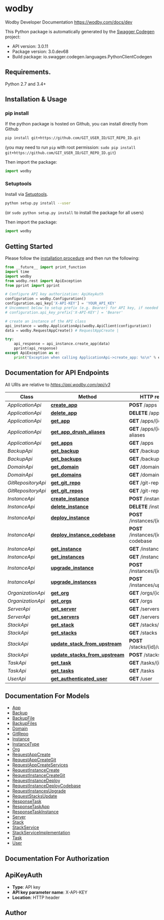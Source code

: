 # wodby
Wodby Developer Documentation https://wodby.com/docs/dev

This Python package is automatically generated by the [Swagger Codegen](https://github.com/swagger-api/swagger-codegen) project:

- API version: 3.0.11
- Package version: 3.0.dev68
- Build package: io.swagger.codegen.languages.PythonClientCodegen

## Requirements.

Python 2.7 and 3.4+

## Installation & Usage
### pip install

If the python package is hosted on Github, you can install directly from Github

```sh
pip install git+https://github.com/GIT_USER_ID/GIT_REPO_ID.git
```
(you may need to run `pip` with root permission: `sudo pip install git+https://github.com/GIT_USER_ID/GIT_REPO_ID.git`)

Then import the package:
```python
import wodby 
```

### Setuptools

Install via [Setuptools](http://pypi.python.org/pypi/setuptools).

```sh
python setup.py install --user
```
(or `sudo python setup.py install` to install the package for all users)

Then import the package:
```python
import wodby
```

## Getting Started

Please follow the [installation procedure](#installation--usage) and then run the following:

```python
from __future__ import print_function
import time
import wodby
from wodby.rest import ApiException
from pprint import pprint

# Configure API key authorization: ApiKeyAuth
configuration = wodby.Configuration()
configuration.api_key['X-API-KEY'] = 'YOUR_API_KEY'
# Uncomment below to setup prefix (e.g. Bearer) for API key, if needed
# configuration.api_key_prefix['X-API-KEY'] = 'Bearer'

# create an instance of the API class
api_instance = wodby.ApplicationApi(wodby.ApiClient(configuration))
data = wodby.RequestAppCreate() # RequestAppCreate | 

try:
    api_response = api_instance.create_app(data)
    pprint(api_response)
except ApiException as e:
    print("Exception when calling ApplicationApi->create_app: %s\n" % e)

```

## Documentation for API Endpoints

All URIs are relative to *https://api.wodby.com/api/v3*

Class | Method | HTTP request | Description
------------ | ------------- | ------------- | -------------
*ApplicationApi* | [**create_app**](docs/ApplicationApi.md#create_app) | **POST** /apps | 
*ApplicationApi* | [**delete_app**](docs/ApplicationApi.md#delete_app) | **DELETE** /apps/{id} | 
*ApplicationApi* | [**get_app**](docs/ApplicationApi.md#get_app) | **GET** /apps/{id} | 
*ApplicationApi* | [**get_app_drush_aliases**](docs/ApplicationApi.md#get_app_drush_aliases) | **GET** /apps/{id}/drush-aliases | 
*ApplicationApi* | [**get_apps**](docs/ApplicationApi.md#get_apps) | **GET** /apps | 
*BackupApi* | [**get_backup**](docs/BackupApi.md#get_backup) | **GET** /backups/{id} | 
*BackupApi* | [**get_backups**](docs/BackupApi.md#get_backups) | **GET** /backups | 
*DomainApi* | [**get_domain**](docs/DomainApi.md#get_domain) | **GET** /domains/{id} | 
*DomainApi* | [**get_domains**](docs/DomainApi.md#get_domains) | **GET** /domains | 
*GitRepositoryApi* | [**get_git_repo**](docs/GitRepositoryApi.md#get_git_repo) | **GET** /git-repo/{id} | 
*GitRepositoryApi* | [**get_git_repos**](docs/GitRepositoryApi.md#get_git_repos) | **GET** /git-repo | 
*InstanceApi* | [**create_instance**](docs/InstanceApi.md#create_instance) | **POST** /instances | 
*InstanceApi* | [**delete_instance**](docs/InstanceApi.md#delete_instance) | **DELETE** /instances/{id} | 
*InstanceApi* | [**deploy_instance**](docs/InstanceApi.md#deploy_instance) | **POST** /instances/{id}/deploy | 
*InstanceApi* | [**deploy_instance_codebase**](docs/InstanceApi.md#deploy_instance_codebase) | **POST** /instances/{id}/deploy-codebase | 
*InstanceApi* | [**get_instance**](docs/InstanceApi.md#get_instance) | **GET** /instances/{id} | 
*InstanceApi* | [**get_instances**](docs/InstanceApi.md#get_instances) | **GET** /instances | 
*InstanceApi* | [**upgrade_instance**](docs/InstanceApi.md#upgrade_instance) | **POST** /instances/{id}/upgrade | 
*InstanceApi* | [**upgrade_instances**](docs/InstanceApi.md#upgrade_instances) | **POST** /instances/upgrade | 
*OrganizationApi* | [**get_org**](docs/OrganizationApi.md#get_org) | **GET** /orgs/{id} | 
*OrganizationApi* | [**get_orgs**](docs/OrganizationApi.md#get_orgs) | **GET** /orgs | 
*ServerApi* | [**get_server**](docs/ServerApi.md#get_server) | **GET** /servers/{id} | 
*ServerApi* | [**get_servers**](docs/ServerApi.md#get_servers) | **GET** /servers | 
*StackApi* | [**get_stack**](docs/StackApi.md#get_stack) | **GET** /stacks/{id} | 
*StackApi* | [**get_stacks**](docs/StackApi.md#get_stacks) | **GET** /stacks | 
*StackApi* | [**update_stack_from_upstream**](docs/StackApi.md#update_stack_from_upstream) | **POST** /stacks/{id}/update | 
*StackApi* | [**update_stacks_from_upstream**](docs/StackApi.md#update_stacks_from_upstream) | **POST** /stacks/update | 
*TaskApi* | [**get_task**](docs/TaskApi.md#get_task) | **GET** /tasks/{id} | 
*TaskApi* | [**get_tasks**](docs/TaskApi.md#get_tasks) | **GET** /tasks | 
*UserApi* | [**get_authenticated_user**](docs/UserApi.md#get_authenticated_user) | **GET** /user | 


## Documentation For Models

 - [App](docs/App.md)
 - [Backup](docs/Backup.md)
 - [BackupFile](docs/BackupFile.md)
 - [BackupFiles](docs/BackupFiles.md)
 - [Domain](docs/Domain.md)
 - [GitRepo](docs/GitRepo.md)
 - [Instance](docs/Instance.md)
 - [InstanceType](docs/InstanceType.md)
 - [Org](docs/Org.md)
 - [RequestAppCreate](docs/RequestAppCreate.md)
 - [RequestAppCreateGit](docs/RequestAppCreateGit.md)
 - [RequestAppCreateServices](docs/RequestAppCreateServices.md)
 - [RequestInstanceCreate](docs/RequestInstanceCreate.md)
 - [RequestInstanceCreateGit](docs/RequestInstanceCreateGit.md)
 - [RequestInstanceDeploy](docs/RequestInstanceDeploy.md)
 - [RequestInstanceDeployCodebase](docs/RequestInstanceDeployCodebase.md)
 - [RequestInstancesUpgrade](docs/RequestInstancesUpgrade.md)
 - [RequestStacksUpdate](docs/RequestStacksUpdate.md)
 - [ResponseTask](docs/ResponseTask.md)
 - [ResponseTaskApp](docs/ResponseTaskApp.md)
 - [ResponseTaskInstance](docs/ResponseTaskInstance.md)
 - [Server](docs/Server.md)
 - [Stack](docs/Stack.md)
 - [StackService](docs/StackService.md)
 - [StackServiceImplementation](docs/StackServiceImplementation.md)
 - [Task](docs/Task.md)
 - [User](docs/User.md)


## Documentation For Authorization


## ApiKeyAuth

- **Type**: API key
- **API key parameter name**: X-API-KEY
- **Location**: HTTP header


## Author



